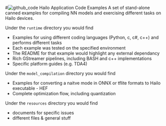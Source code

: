 #![github_code](https://github.com/hailo-ai/Hailo-Application-Code-Examples/assets/124154433/2258432a-e633-454a-bee9-1d348ada8060)
 Hailo Application Code Examples 
A set of stand-alone canned examples for compiling NN models and exercising different tasks on Hailo devices.


Under the `runtime` directory you would find
* Examples for using different coding languages (Python, c, c#, c++) and performs different tasks
* Each example was tested on the specified environment
* The README for that example would highlight any external dependancy
* Rich GStreamer pipelines, including BASH and c++ implementations
* Specific platform guides (e.g. TDA4)

Under the `model_compilation` directory you would find
* Examples for converting a naitve mode in ONNX or tflite formats to Hailo executable - HEF
* Complete optimization flow, including quantization

Under the `resources` directory you would find
* documents for specific issues
* different files & general stuff
